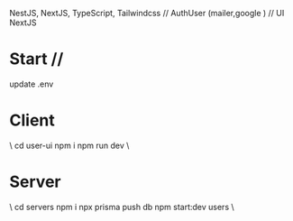 NestJS, NextJS, TypeScript, Tailwindcss
// AuthUser (mailer,google )
// UI NextJS
# Start //
update .env 
# Client
\\ cd user-ui npm i npm run dev \\
# Server
\\ cd servers npm i npx prisma push db npm start:dev users \\ 

